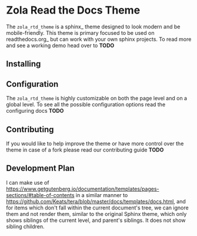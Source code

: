 # Zola Read the Docs Theme

The `zola_rtd_theme` is a sphinx_ theme designed to look modern and be
mobile-friendly. This theme is primary focused to be used on readthedocs.org_
but can work with your own sphinx projects. To read more and see a working demo
head over to **TODO**


## Installing



## Configuration

The `zola_rtd_theme` is highly customizable on both the page level and on a
global level. To see all the possible configuration options read the configuring
docs **TODO**


## Contributing

If you would like to help improve the theme or have more control over the theme
in case of a fork please read our contributing guide **TODO**

## Development Plan

I can make use of
https://www.getgutenberg.io/documentation/templates/pages-sections/#table-of-contents
in a similar manner to
https://github.com/Keats/tera/blob/master/docs/templates/docs.html, and for
items which don't fall within the current document's tree, we can ignore them
and not render them, similar to the original Sphinx theme, which only shows
siblings of the current level, and parent's siblings. It does not show sibling
children.